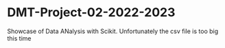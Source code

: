 # DMT-Project-02-2022-2023

Showcase of Data ANalysis with Scikit. Unfortunately the csv file is too big this time
